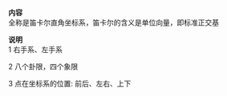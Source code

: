 **内容**  
全称是笛卡尔直角坐标系，笛卡尔的含义是单位向量，即标准正交基  
  
**说明**  
1 右手系、左手系  
  
2 八个卦限，四个象限  
  
3 点在坐标系的位置: 前后、左右、上下  

